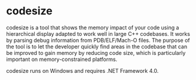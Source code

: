 codesize
========

codesize is a tool that shows the memory impact of your code using a hierarchical display adapted to work well in large C++ codebases. It works by parsing debug information from PDB/ELF/Mach-O files. The purpose of the tool is to let the developer quickly find areas in the codebase that can be improved to gain memory by reducing code size, which is particularly important on memory-constrained platforms.

codesize runs on Windows and requires .NET Framework 4.0.
